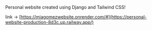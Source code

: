 Personal website created using Django and Tailwind CSS!

link -> [https://miagomezwebsite.onrender.com/#](https://personal-website-production-8d3c.up.railway.app/)

